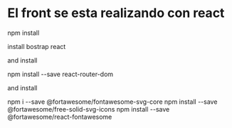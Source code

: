 # El front se esta realizando con react

npm install

install bostrap react

and install

npm install --save react-router-dom

and install

npm i --save @fortawesome/fontawesome-svg-core
  npm install --save @fortawesome/free-solid-svg-icons
  npm install --save @fortawesome/react-fontawesome